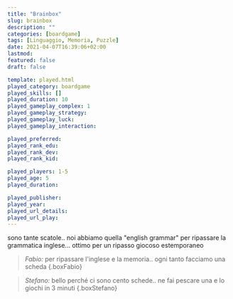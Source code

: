 ```yaml
---
title: "Brainbox"
slug: brainbox
description: ""
categories: [boardgame]
tags: [Linguaggio, Memoria, Puzzle]
date: 2021-04-07T16:39:06+02:00
lastmod: 
featured: false
draft: false

template: played.html
played_category: boardgame
played_skills: []
played_duration: 10
played_gameplay_complex: 1
played_gameplay_strategy: 
played_gameplay_luck: 
played_gameplay_interaction: 

played_preferred: 
played_rank_edu: 
played_rank_dev: 
played_rank_kid: 

played_players: 1-5
played_age: 5
played_duration: 

played_publisher: 
played_year: 
played_url_details: 
played_url_play: 
---
```


sono tante scatole.. noi abbiamo quella "english grammar" per ripassare la grammatica inglese... ottimo per un ripasso giocoso estemporaneo

> *Fabio:* per ripassare l'inglese e la memoria.. ogni tanto facciamo una scheda
{.boxFabio}

> *Stefano:* bello perché ci sono cento schede.. ne fai pescare una e lo giochi in 3 minuti
{.boxStefano}
